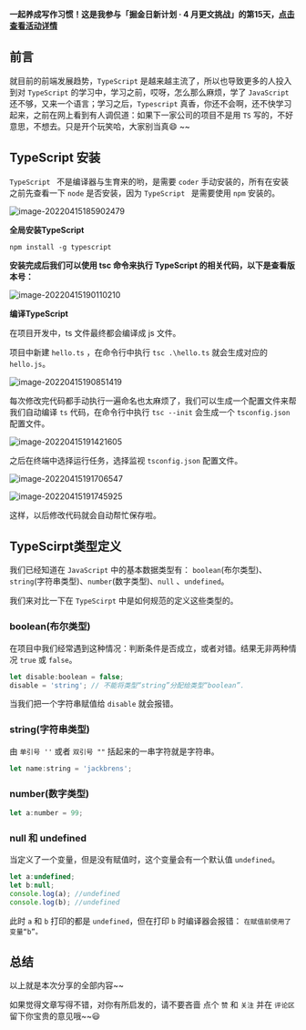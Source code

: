 **一起养成写作习惯！这是我参与「掘金日新计划 · 4 月更文挑战」的第15天，[点击查看活动详情](https://juejin.cn/post/7080800226365145118)**



## 前言

就目前的前端发展趋势，`TypeScript` 是越来越主流了，所以也导致更多的人投入到对 `TypeScript` 的学习中，学习之前，哎呀，怎么那么麻烦，学了 `JavaScript` 还不够，又来一个语言；学习之后，`Typescript` 真香，你还不会啊，还不快学习起来，之前在网上看到有人调侃道：如果下一家公司的项目不是用 `TS` 写的，不好意思，不想去。只是开个玩笑哈，大家别当真:smile: ~~



## TypeScript 安装

`TypeScript ` 不是编译器与生育来的哟，是需要 `coder` 手动安装的，所有在安装之前先查看一下 `node` 是否安装，因为 `TypeScript ` 是需要使用 `npm` 安装的。

![image-20220415185902479](C:\Users\Jack\AppData\Roaming\Typora\typora-user-images\image-20220415185902479.png)



**全局安装TypeScript**

```
npm install -g typescript
```

**安装完成后我们可以使用 tsc 命令来执行 TypeScript 的相关代码，以下是查看版本号：**

![image-20220415190110210](C:\Users\Jack\AppData\Roaming\Typora\typora-user-images\image-20220415190110210.png)



**编译TypeScript**

在项目开发中，ts 文件最终都会编译成 js 文件。

项目中新建 `hello.ts`  ，在命令行中执行 `tsc .\hello.ts` 就会生成对应的 `hello.js`。



![image-20220415190851419](C:\Users\Jack\AppData\Roaming\Typora\typora-user-images\image-20220415190851419.png)



每次修改完代码都手动执行一遍命名也太麻烦了，我们可以生成一个配置文件来帮我们自动编译 `ts` 代码，在命令行中执行 `tsc --init` 会生成一个 `tsconfig.json` 配置文件。

![image-20220415191421605](C:\Users\Jack\AppData\Roaming\Typora\typora-user-images\image-20220415191421605.png)

之后在终端中选择运行任务，选择监视 `tsconfig.json` 配置文件。

![image-20220415191706547](C:\Users\Jack\AppData\Roaming\Typora\typora-user-images\image-20220415191706547.png)

![image-20220415191745925](C:\Users\Jack\AppData\Roaming\Typora\typora-user-images\image-20220415191745925.png)

这样，以后修改代码就会自动帮忙保存啦。



## TypeScirpt类型定义

我们已经知道在 `JavaScript` 中的基本数据类型有： `boolean`(布尔类型)、`string`(字符串类型)、`number`(数字类型)、`null` 、`undefined`。

我们来对比一下在 `TypeScirpt` 中是如何规范的定义这些类型的。



### boolean(布尔类型)

在项目中我们经常遇到这种情况：判断条件是否成立，或者对错。结果无非两种情况 `true` 或 `false`。

```js
let disable:boolean = false;
disable = 'string'; // 不能将类型“string”分配给类型“boolean”.
```

当我们把一个字符串赋值给 `disable` 就会报错。



### string(字符串类型)

由 `单引号 ''` 或者 `双引号 ""` 括起来的一串字符就是字符串。

```js
let name:string = 'jackbrens';
```



### number(数字类型)

```js
let a:number = 99;
```



### null 和 undefined

当定义了一个变量，但是没有赋值时，这个变量会有一个默认值 `undefined`。

```js
let a:undefined;
let b:null;
console.log(a); //undefined
console.log(b); //undefined
```

此时 `a` 和 `b` 打印的都是 `undefined`，但在打印 `b` 时编译器会报错： `在赋值前使用了变量“b”。` 



## 总结

以上就是本次分享的全部内容~~

如果觉得文章写得不错，对你有所启发的，请不要吝啬 点个 `赞` 和 `关注` 并在 `评论区` 留下你宝贵的意见哦~~😃